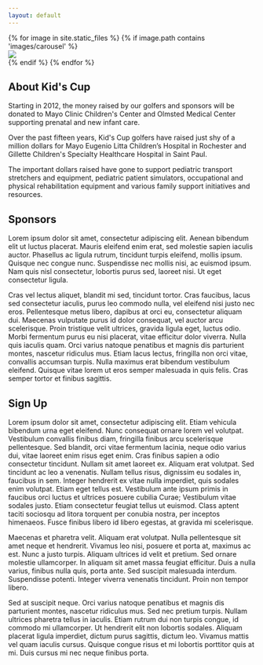 ```yaml
---
layout: default
---
```


<section id="carousel">
    <div id="intro-carousel">
        {% for image in site.static_files %}
            {% if image.path contains 'images/carousel' %}
                <div><img src="{{ site.baseurl }}{{ image.path }}" /></div>
            {% endif %}
        {% endfor %}
    </div>
</section>
<section id="about">
    <div class="container">
        <div class="item flex-100">
            <h2>About Kid's Cup</h2>
            <p>Starting in 2012, the money raised by our golfers and sponsors will be donated to Mayo Clinic Children's Center and Olmsted Medical Center supporting prenatal and new infant care.</p>
            <p>Over the past fifteen years, Kid's Cup golfers have raised just shy of a million dollars for Mayo Eugenio Litta Children’s Hospital in Rochester and Gillette Children's Specialty Healthcare Hospital in Saint Paul.</p>
            <p>The important dollars raised have gone to support pediatric transport stretchers and equipment, pediatric patient simulators, occupational and physical rehabilitation equipment and various family support initiatives and resources.</p>
        </div>
    </div>
</section>
<section id="sponsors">
    <div class="container">
        <div class="item flex-100">
            <h2>Sponsors</h2>
            <p>Lorem ipsum dolor sit amet, consectetur adipiscing elit. Aenean bibendum elit ut luctus placerat. Mauris eleifend enim erat, sed molestie sapien iaculis auctor. Phasellus ac ligula rutrum, tincidunt turpis eleifend, mollis ipsum. Quisque nec congue nunc. Suspendisse nec mollis nisi, ac euismod ipsum. Nam quis nisl consectetur, lobortis purus sed, laoreet nisi. Ut eget consectetur ligula.</p>
            <p>Cras vel lectus aliquet, blandit mi sed, tincidunt tortor. Cras faucibus, lacus sed consectetur iaculis, purus leo commodo nulla, vel eleifend nisi justo nec eros. Pellentesque metus libero, dapibus at orci eu, consectetur aliquam dui. Maecenas vulputate purus id dolor consequat, vel auctor arcu scelerisque. Proin tristique velit ultrices, gravida ligula eget, luctus odio. Morbi fermentum purus eu nisi placerat, vitae efficitur dolor viverra. Nulla quis iaculis quam. Orci varius natoque penatibus et magnis dis parturient montes, nascetur ridiculus mus. Etiam lacus lectus, fringilla non orci vitae, convallis accumsan turpis. Nulla maximus erat bibendum vestibulum eleifend. Quisque vitae lorem ut eros semper malesuada in quis felis. Cras semper tortor et finibus sagittis.</p>
        </div>
    </div>
</section>
<section id="sign-up">
    <div class="container">
        <div class="item flex-100">
            <h2>Sign Up</h2>
            <p>Lorem ipsum dolor sit amet, consectetur adipiscing elit. Etiam vehicula bibendum urna eget eleifend. Nunc consequat ornare lorem vel volutpat. Vestibulum convallis finibus diam, fringilla finibus arcu scelerisque pellentesque. Sed blandit, orci vitae fermentum lacinia, neque odio varius dui, vitae laoreet enim risus eget enim. Cras finibus sapien a odio consectetur tincidunt. Nullam sit amet laoreet ex. Aliquam erat volutpat. Sed tincidunt ac leo a venenatis. Nullam tellus risus, dignissim eu sodales in, faucibus in sem. Integer hendrerit ex vitae nulla imperdiet, quis sodales enim volutpat. Etiam eget tellus est. Vestibulum ante ipsum primis in faucibus orci luctus et ultrices posuere cubilia Curae; Vestibulum vitae sodales justo. Etiam consectetur feugiat tellus ut euismod. Class aptent taciti sociosqu ad litora torquent per conubia nostra, per inceptos himenaeos. Fusce finibus libero id libero egestas, at gravida mi scelerisque.</p>
            <p>Maecenas et pharetra velit. Aliquam erat volutpat. Nulla pellentesque sit amet neque et hendrerit. Vivamus leo nisi, posuere et porta at, maximus ac est. Nunc a justo turpis. Aliquam ultrices id velit et pretium. Sed ornare molestie ullamcorper. In aliquam sit amet massa feugiat efficitur. Duis a nulla varius, finibus nulla quis, porta ante. Sed suscipit malesuada interdum. Suspendisse potenti. Integer viverra venenatis tincidunt. Proin non tempor libero.</p>
            <p>Sed at suscipit neque. Orci varius natoque penatibus et magnis dis parturient montes, nascetur ridiculus mus. Sed nec pretium turpis. Nullam ultrices pharetra tellus in iaculis. Etiam rutrum dui non turpis congue, id commodo mi ullamcorper. Ut hendrerit elit non lobortis sodales. Aliquam placerat ligula imperdiet, dictum purus sagittis, dictum leo. Vivamus mattis vel quam iaculis cursus. Quisque congue risus et mi lobortis porttitor quis at mi. Duis cursus mi nec neque finibus porta.</p>
        </div>
    </div>
</section>